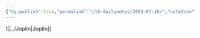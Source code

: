```yaml
---
{"dg-publish":true,"permalink":"/10-dailynotes/2023-07-16/","noteIcon":"2","created":"","updated":""}
---
```


![[../Joplin\|Joplin]]